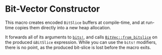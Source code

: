 # Bit-Vector Constructor

This macro creates encoded `BitSlice` buffers at compile-time, and at run-time
copies them directly into a new heap allocation.

It forwards all of its arguments to [`bits!`], and calls
[`BitVec::from_bitslice`] on the produced `&BitSlice` expression. While you can
use the `bits!` modifiers, there is no point, as the produced bit-slice is lost
before the macro exits.

[`BitVec::from_bitslice`]: crate::vec::BitVec::from_bitslice
[`bits!`]: macro@crate::bits
